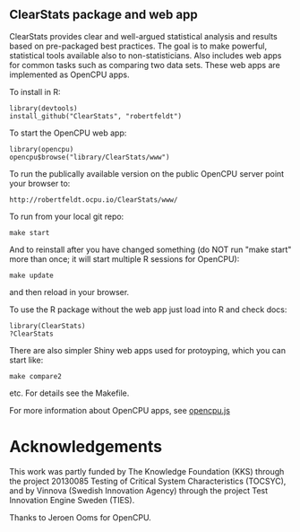 ClearStats package and web app
------------------------------

ClearStats provides clear and well-argued statistical analysis and results based 
on pre-packaged best practices. The goal is to make powerful, statistical tools
available also to non-statisticians. Also includes web apps for common tasks 
such as comparing two data sets. These web apps are implemented as OpenCPU apps.

To install in R:

    library(devtools)
    install_github("ClearStats", "robertfeldt")

To start the OpenCPU web app:

    library(opencpu)
    opencpu$browse("library/ClearStats/www")

To run the publically available version on the public OpenCPU server point your browser to:

	http://robertfeldt.ocpu.io/ClearStats/www/

To run from your local git repo:

    make start

And to reinstall after you have changed something (do NOT run "make start" more than once; it will start multiple R sessions for OpenCPU):

    make update

and then reload in your browser.

To use the R package without the web app just load into R and check docs:

    library(ClearStats)
    ?ClearStats

There are also simpler Shiny web apps used for protoyping, which you can start like:

	make compare2

etc. For details see the Makefile.

For more information about OpenCPU apps, see [opencpu.js](https://github.com/jeroenooms/opencpu.js#readme)

# Acknowledgements

This work was partly funded by The Knowledge Foundation (KKS) through the project 20130085 Testing of Critical System Characteristics (TOCSYC), and by Vinnova (Swedish Innovation Agency) through the project Test Innovation Engine Sweden (TIES).

Thanks to Jeroen Ooms for OpenCPU.